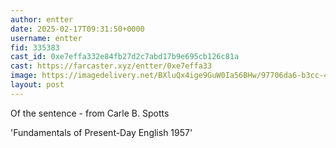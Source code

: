```yaml
---
author: entter
date: 2025-02-17T09:31:50+0000
username: entter
fid: 335383
cast_id: 0xe7effa332e84fb27d2c7abd17b9e695cb126c81a
cast: https://farcaster.xyz/entter/0xe7effa33
image: https://imagedelivery.net/BXluQx4ige9GuW0Ia56BHw/97706da6-b3cc-4208-bc7a-968a90687d00/original
layout: post
---
```


Of the sentence - from Carle B. Spotts

'Fundamentals of Present-Day English 1957'

<img src='https://imagedelivery.net/BXluQx4ige9GuW0Ia56BHw/97706da6-b3cc-4208-bc7a-968a90687d00/original' alt='' referrerpolicy='no-referrer'/>
